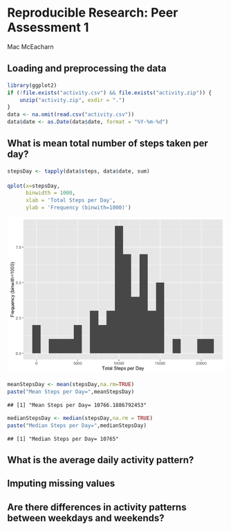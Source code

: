 # Reproducible Research: Peer Assessment 1
Mac McEacharn  

## Loading and preprocessing the data


```r
library(ggplot2)
if (!file.exists("activity.csv") && file.exists("activity.zip")) {
    unzip("activity.zip", exdir = ".")
}
data <- na.omit(read.csv("activity.csv"))
data$date <- as.Date(data$date, format = "%Y-%m-%d")
```


## What is mean total number of steps taken per day?

```r
stepsDay <- tapply(data$steps, data$date, sum)

qplot(x=stepsDay,  
      binwidth = 1000,
      xlab = 'Total Steps per Day', 
      ylab = 'Frequency (binwith=1000)')
```

![](PA1_template_files/figure-html/unnamed-chunk-2-1.png)


```r
meanStepsDay <- mean(stepsDay,na.rm=TRUE)
paste("Mean Steps per Day=",meanStepsDay)
```

```
## [1] "Mean Steps per Day= 10766.1886792453"
```


```r
medianStepsDay <- median(stepsDay,na.rm = TRUE)
paste("Median Steps per Day=",medianStepsDay)
```

```
## [1] "Median Steps per Day= 10765"
```


## What is the average daily activity pattern?



## Imputing missing values



## Are there differences in activity patterns between weekdays and weekends?
